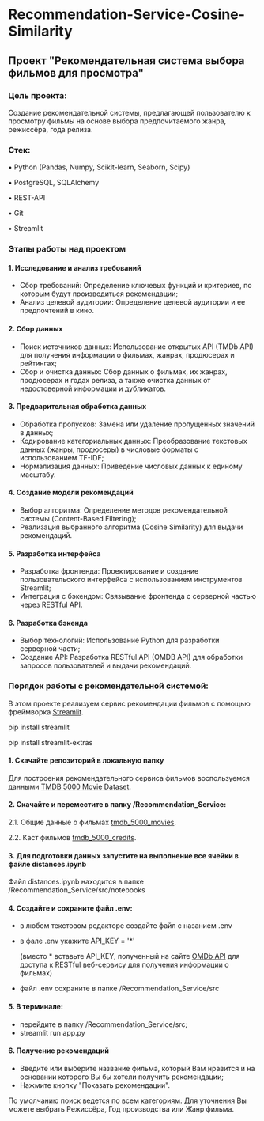 # Recommendation-Service-Cosine-Similarity

## Проект "Рекомендательная система выбора фильмов для просмотра"

### Цель проекта:
Создание рекомендательной системы, предлагающей пользователю к просмотру фильмы на основе выбора предпочитаемого жанра, режиссёра, года релиза.

### Стек:
• Python (Pandas, Numpy, Scikit-learn, Seaborn, Scipy)

• PostgreSQL, SQLAlchemy

• REST-API

• Git

• Streamlit

### Этапы работы над проектом
#### 1. Исследование и анализ требований
- Сбор требований: Определение ключевых функций и критериев, по которым будут производиться рекомендации;
- Анализ целевой аудитории: Определение целевой аудитории и ее предпочтений в кино.

#### 2. Сбор данных
- Поиск источников данных: Использование открытых API (TMDb API) для получения информации о фильмах, жанрах, продюсерах и рейтингах;
- Сбор и очистка данных: Сбор данных о фильмах, их жанрах, продюсерах и годах релиза, а также очистка данных от недостоверной информации и дубликатов.

#### 3. Предварительная обработка данных
- Обработка пропусков: Замена или удаление пропущенных значений в данных;
- Кодирование категориальных данных: Преобразование текстовых данных (жанры, продюсеры) в числовые форматы с использованием TF-IDF;
- Нормализация данных: Приведение числовых данных к единому масштабу.

#### 4. Создание модели рекомендаций
- Выбор алгоритма: Определение методов рекомендательной системы (Content-Based Filtering);
- Реализация выбранного алгоритма (Cosine Similarity) для выдачи рекомендаций.

#### 5. Разработка интерфейса
- Разработка фронтенда: Проектирование и создание пользовательского интерфейса с использованием инструментов Streamlit;
- Интеграция с бэкендом: Связывание фронтенда с серверной частью через RESTful API.

#### 6. Разработка бэкенда
- Выбор технологий: Использование Python для разработки серверной части;
- Создание API: Разработка RESTful API (OMDB API) для обработки запросов пользователей и выдачи рекомендаций.

### Порядок работы с рекомендательной системой:

В этом проекте реализуем сервис рекомендации фильмов с помощью фреймворка [Streamlit](https://streamlit.io/).

pip install streamlit

pip install streamlit-extras

#### 1. Скачайте репозиторий в локальную папку
Для построения рекомендательного сервиса фильмов воспользуемся данными [TMDB 5000 Movie Dataset](https://www.kaggle.com/datasets/tmdb/tmdb-movie-metadata).
#### 2. Скачайте и переместите в папку /Recommendation_Service:
2.1. Общие данные о фильмах [tmdb_5000_movies](https://files.sberdisk.ru/s/te4QbzdxKgsFQXA).

2.2. Каст фильмов [tmdb_5000_credits](https://files.sberdisk.ru/s/H9oRuXQt5mFz3T9).
#### 3. Для подготовки данных запустите на выполнение все ячейки в файле distances.ipynb

Файл distances.ipynb находится  в папке /Recommendation_Service/src/notebooks
#### 4. Создайте и сохраните файл .env:
- в любом текстовом редакторе создайте файл с назанием .env
- в фале .env укажите API_KEY = '*'

  (вместо * вставьте API_KEY, полученный на сайте [OMDb API](https://www.omdbapi.com) для доступа к RESTful веб-сервису для получения информации о фильмах)
- файл .env сохраните в папке /Recommendation_Service/src
#### 5. В терминале:
- перейдите в папку /Recommendation_Service/src;
- streamlit run app.py
#### 6. Получение рекомендаций
- Введите или выберите название фильма, который Вам нравится и на основании которого Вы бы хотели получить рекомендации;
- Нажмите кнопку "Показать рекомендации".

По умолчанию поиск ведется по всем категориям. Для уточнения Вы можете выбрать Режиссёра, Год производства или Жанр фильма.
